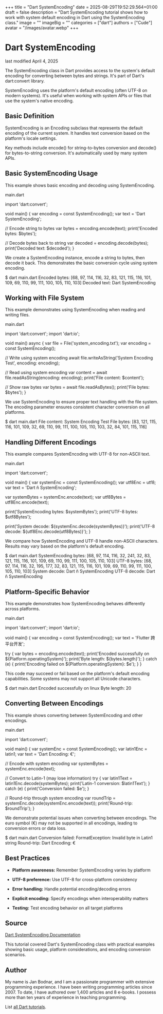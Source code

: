 +++
title = "Dart SystemEncoding"
date = 2025-08-29T19:52:29.564+01:00
draft = false
description = "Dart SystemEncoding tutorial shows how to work with system default encoding in Dart using the SystemEncoding class."
image = ""
imageBig = ""
categories = ["dart"]
authors = ["Cude"]
avatar = "/images/avatar.webp"
+++

# Dart SystemEncoding

last modified April 4, 2025

The SystemEncoding class in Dart provides access to the system's
default encoding for converting between bytes and strings. It's part of Dart's
dart:convert library.

SystemEncoding uses the platform's default encoding (often UTF-8 on modern
systems). It's useful when working with system APIs or files that use the
system's native encoding.

## Basic Definition

SystemEncoding is an Encoding subclass that represents
the default encoding of the current system. It handles text conversion based on
the platform's locale settings.

Key methods include encode() for string-to-bytes conversion and
decode() for bytes-to-string conversion. It's automatically used by
many system APIs.

## Basic SystemEncoding Usage

This example shows basic encoding and decoding using SystemEncoding.

main.dart
  

import 'dart:convert';

void main() {
  var encoding = const SystemEncoding();
  var text = 'Dart SystemEncoding';
  
  // Encode string to bytes
  var bytes = encoding.encode(text);
  print('Encoded bytes: $bytes');
  
  // Decode bytes back to string
  var decoded = encoding.decode(bytes);
  print('Decoded text: $decoded');
}

We create a SystemEncoding instance, encode a string to bytes, then decode it
back. This demonstrates the basic conversion cycle using system encoding.

$ dart main.dart
Encoded bytes: [68, 97, 114, 116, 32, 83, 121, 115, 116, 101, 109, 69, 110, 99, 111, 100, 105, 110, 103]
Decoded text: Dart SystemEncoding

## Working with File System

This example demonstrates using SystemEncoding when reading and writing files.

main.dart
  

import 'dart:convert';
import 'dart:io';

void main() async {
  var file = File('system_encoding.txt');
  var encoding = const SystemEncoding();
  
  // Write using system encoding
  await file.writeAsString('System Encoding Test', encoding: encoding);
  
  // Read using system encoding
  var content = await file.readAsString(encoding: encoding);
  print('File content: $content');
  
  // Show raw bytes
  var bytes = await file.readAsBytes();
  print('File bytes: $bytes');
}

We use SystemEncoding to ensure proper text handling with the file system. The
encoding parameter ensures consistent character conversion on all platforms.

$ dart main.dart
File content: System Encoding Test
File bytes: [83, 121, 115, 116, 101, 109, 32, 69, 110, 99, 111, 100, 105, 110, 103, 32, 84, 101, 115, 116]

## Handling Different Encodings

This example compares SystemEncoding with UTF-8 for non-ASCII text.

main.dart
  

import 'dart:convert';

void main() {
  var systemEnc = const SystemEncoding();
  var utf8Enc = utf8;
  var text = 'Dart ñ SystemEncoding';
  
  var systemBytes = systemEnc.encode(text);
  var utf8Bytes = utf8Enc.encode(text);
  
  print('SystemEncoding bytes: $systemBytes');
  print('UTF-8 bytes: $utf8Bytes');
  
  print('System decode: ${systemEnc.decode(systemBytes)}');
  print('UTF-8 decode: ${utf8Enc.decode(utf8Bytes)}');
}

We compare how SystemEncoding and UTF-8 handle non-ASCII characters. Results may
vary based on the platform's default encoding.

$ dart main.dart
SystemEncoding bytes: [68, 97, 114, 116, 32, 241, 32, 83, 121, 115, 116, 101, 109, 69, 110, 99, 111, 100, 105, 110, 103]
UTF-8 bytes: [68, 97, 114, 116, 32, 195, 177, 32, 83, 121, 115, 116, 101, 109, 69, 110, 99, 111, 100, 105, 110, 103]
System decode: Dart ñ SystemEncoding
UTF-8 decode: Dart ñ SystemEncoding

## Platform-Specific Behavior

This example demonstrates how SystemEncoding behaves differently across platforms.

main.dart
  

import 'dart:convert';
import 'dart:io';

void main() {
  var encoding = const SystemEncoding();
  var text = 'Flutter 跨平台开发';
  
  try {
    var bytes = encoding.encode(text);
    print('Encoded successfully on ${Platform.operatingSystem}');
    print('Byte length: ${bytes.length}');
  } catch (e) {
    print('Encoding failed on ${Platform.operatingSystem}: $e');
  }
}

This code may succeed or fail based on the platform's default encoding
capabilities. Some systems may not support all Unicode characters.

$ dart main.dart
Encoded successfully on linux
Byte length: 20

## Converting Between Encodings

This example shows converting between SystemEncoding and other encodings.

main.dart
  

import 'dart:convert';

void main() {
  var systemEnc = const SystemEncoding();
  var latin1Enc = latin1;
  var text = 'Dart Encoding: €';
  
  // Encode with system encoding
  var systemBytes = systemEnc.encode(text);
  
  // Convert to Latin-1 (may lose information)
  try {
    var latin1Text = latin1Enc.decode(systemBytes);
    print('Latin-1 conversion: $latin1Text');
  } catch (e) {
    print('Conversion failed: $e');
  }
  
  // Round-trip through system encoding
  var roundTrip = systemEnc.decode(systemEnc.encode(text));
  print('Round-trip: $roundTrip');
}

We demonstrate potential issues when converting between encodings. The euro symbol
(€) may not be supported in all encodings, leading to conversion errors or data
loss.

$ dart main.dart
Conversion failed: FormatException: Invalid byte in Latin1 string
Round-trip: Dart Encoding: €

## Best Practices

- **Platform awareness:** Remember SystemEncoding varies by platform

- **UTF-8 preference:** Use UTF-8 for cross-platform consistency

- **Error handling:** Handle potential encoding/decoding errors

- **Explicit encoding:** Specify encodings when interoperability matters

- **Testing:** Test encoding behavior on all target platforms

## Source

[Dart SystemEncoding Documentation](https://api.dart.dev/stable/dart-convert/SystemEncoding-class.html)

This tutorial covered Dart's SystemEncoding class with practical examples showing
basic usage, platform considerations, and encoding conversion scenarios.

## Author

My name is Jan Bodnar, and I am a passionate programmer with extensive
programming experience. I have been writing programming articles since 2007.
To date, I have authored over 1,400 articles and 8 e-books. I possess more
than ten years of experience in teaching programming.

List [all Dart tutorials](/dart/).